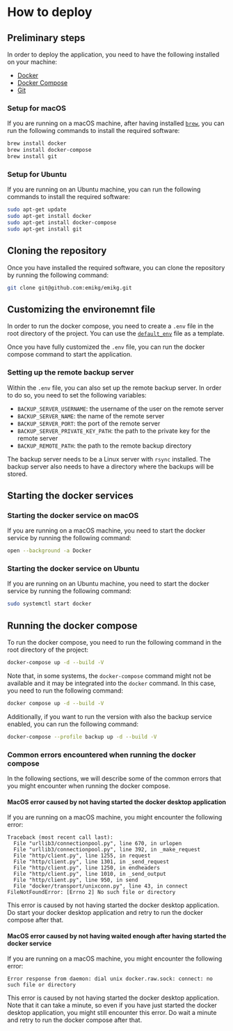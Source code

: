 # How to deploy

## Preliminary steps
In order to deploy the application, you need to have the following installed on your machine:

- [Docker](https://docs.docker.com/get-docker/)
- [Docker Compose](https://docs.docker.com/compose/install/)
- [Git](https://git-scm.com/book/en/v2/Getting-Started-Installing-Git)

### Setup for macOS
If you are running on a macOS machine, after having installed [`brew`](https://brew.sh/), you can run the following commands to install the required software:

```bash
brew install docker
brew install docker-compose
brew install git
```

### Setup for Ubuntu
If you are running on an Ubuntu machine, you can run the following commands to install the required software:

```bash
sudo apt-get update
sudo apt-get install docker
sudo apt-get install docker-compose
sudo apt-get install git
```

## Cloning the repository
Once you have installed the required software, you can clone the repository by running the following command:

```bash
git clone git@github.com:emikg/emikg.git
```

## Customizing the environemnt file
In order to run the docker compose, you need to create a `.env` file in the root directory of the project. You can use the [`default_env`](https://github.com/emikg/emikg/blob/main/default_env) file as a template.

Once you have fully customized the `.env` file, you can run the docker compose command to start the application.

### Setting up the remote backup server
Within the `.env` file, you can also set up the remote backup server. In order to do so, you need to set the following variables:

- `BACKUP_SERVER_USERNAME`: the username of the user on the remote server
- `BACKUP_SERVER_NAME`: the name of the remote server
- `BACKUP_SERVER_PORT`: the port of the remote server
- `BACKUP_SERVER_PRIVATE_KEY_PATH`: the path to the private key for the remote server
- `BACKUP_REMOTE_PATH`: the path to the remote backup directory

The backup server needs to be a Linux server with `rsync` installed. The backup server also needs to have a directory where the backups will be stored.

## Starting the docker services

### Starting the docker service on macOS
If you are running on a macOS machine, you need to start the docker service by running the following command:

```bash
open --background -a Docker
```

### Starting the docker service on Ubuntu
If you are running on an Ubuntu machine, you need to start the docker service by running the following command:

```bash
sudo systemctl start docker
```

## Running the docker compose
To run the docker compose, you need to run the following command in the root directory of the project:

```bash
docker-compose up -d --build -V
```

Note that, in some systems, the `docker-compose` command might not be available and it may be integrated into the `docker` command. In this case, you need to run the following command:

```bash
docker compose up -d --build -V
```

Additionally, if you want to run the version with also the backup service enabled, you can run the following command:

```bash
docker-compose --profile backup up -d --build -V
```

### Common errors encountered when running the docker compose
In the following sections, we will describe some of the common errors that you might encounter when running the docker compose.

#### MacOS error caused by not having started the docker desktop application
If you are running on a macOS machine, you might encounter the following error:

```text
Traceback (most recent call last):
  File "urllib3/connectionpool.py", line 670, in urlopen
  File "urllib3/connectionpool.py", line 392, in _make_request
  File "http/client.py", line 1255, in request
  File "http/client.py", line 1301, in _send_request
  File "http/client.py", line 1250, in endheaders
  File "http/client.py", line 1010, in _send_output
  File "http/client.py", line 950, in send
  File "docker/transport/unixconn.py", line 43, in connect
FileNotFoundError: [Errno 2] No such file or directory
```

This error is caused by not having started the docker desktop application. Do start your docker desktop application and retry to run the docker compose after that.

#### MacOS error caused by not having waited enough after having started the docker service
If you are running on a macOS machine, you might encounter the following error:

```text
Error response from daemon: dial unix docker.raw.sock: connect: no such file or directory
```

This error is caused by not having started the docker desktop application. Note that it can take a minute, so even if you have just started the docker desktop application, you might still encounter this error. Do wait a minute and retry to run the docker compose after that.

